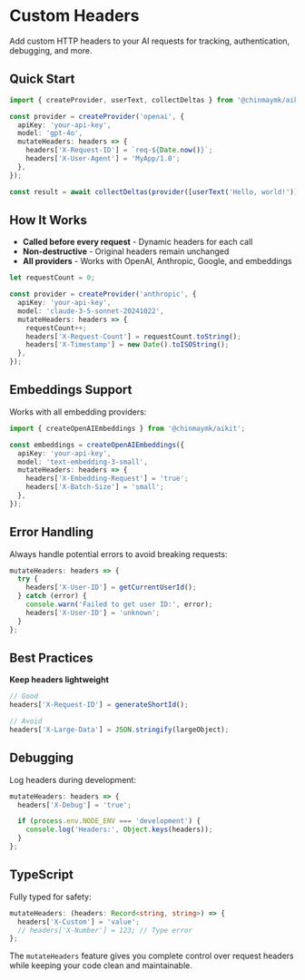 # Custom Headers

Add custom HTTP headers to your AI requests for tracking, authentication, debugging, and more.

## Quick Start

```typescript
import { createProvider, userText, collectDeltas } from '@chinmaymk/aikit';

const provider = createProvider('openai', {
  apiKey: 'your-api-key',
  model: 'gpt-4o',
  mutateHeaders: headers => {
    headers['X-Request-ID'] = `req-${Date.now()}`;
    headers['X-User-Agent'] = 'MyApp/1.0';
  },
});

const result = await collectDeltas(provider([userText('Hello, world!')]));
```

## How It Works

- **Called before every request** - Dynamic headers for each call
- **Non-destructive** - Original headers remain unchanged
- **All providers** - Works with OpenAI, Anthropic, Google, and embeddings

```typescript
let requestCount = 0;

const provider = createProvider('anthropic', {
  apiKey: 'your-api-key',
  model: 'claude-3-5-sonnet-20241022',
  mutateHeaders: headers => {
    requestCount++;
    headers['X-Request-Count'] = requestCount.toString();
    headers['X-Timestamp'] = new Date().toISOString();
  },
});
```

## Embeddings Support

Works with all embedding providers:

```typescript
import { createOpenAIEmbeddings } from '@chinmaymk/aikit';

const embeddings = createOpenAIEmbeddings({
  apiKey: 'your-api-key',
  model: 'text-embedding-3-small',
  mutateHeaders: headers => {
    headers['X-Embedding-Request'] = 'true';
    headers['X-Batch-Size'] = 'small';
  },
});
```

## Error Handling

Always handle potential errors to avoid breaking requests:

```typescript
mutateHeaders: headers => {
  try {
    headers['X-User-ID'] = getCurrentUserId();
  } catch (error) {
    console.warn('Failed to get user ID:', error);
    headers['X-User-ID'] = 'unknown';
  }
};
```

## Best Practices

**Keep headers lightweight**

```typescript
// Good
headers['X-Request-ID'] = generateShortId();

// Avoid
headers['X-Large-Data'] = JSON.stringify(largeObject);
```

## Debugging

Log headers during development:

```typescript
mutateHeaders: headers => {
  headers['X-Debug'] = 'true';

  if (process.env.NODE_ENV === 'development') {
    console.log('Headers:', Object.keys(headers));
  }
};
```

## TypeScript

Fully typed for safety:

```typescript
mutateHeaders: (headers: Record<string, string>) => {
  headers['X-Custom'] = 'value';
  // headers['X-Number'] = 123; // Type error
};
```

The `mutateHeaders` feature gives you complete control over request headers while keeping your code clean and maintainable.
